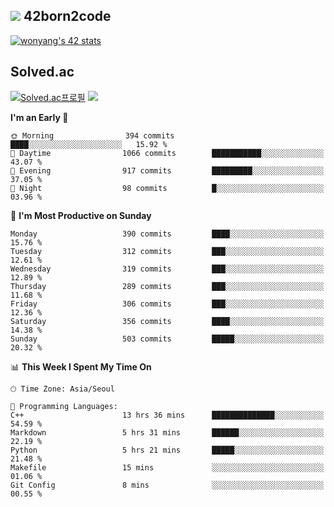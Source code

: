 
## <img src="https://img.shields.io/badge/-000000?style=flat&logo=42&logoColor=white"> 42born2code
<!--[![wonyang's 42 stats](https://badge42.vercel.app/api/v2/cl5nhe5b6007809kydha7ht42/stats?cursusId=21&coalitionId=88)](https://profile.intra.42.fr/users/wonyang)-->

[![wonyang's 42 stats](https://badge.mediaplus.ma/starryblue/wonyang?1337Badge=off&UM6P=off)](https://github.com/oakoudad/badge42)

## Solved.ac
[![Solved.ac프로필](http://mazassumnida.wtf/api/v2/generate_badge?boj=bennyws)](https://solved.ac/bennyws)
<a href="https://solved.ac/bennyws"><img src="http://mazandi.herokuapp.com/api?handle=bennyws&theme=cold"/></a>

<!--START_SECTION:waka-->
**I'm an Early 🐤** 

```text
🌞 Morning                394 commits         ████░░░░░░░░░░░░░░░░░░░░░   15.92 % 
🌆 Daytime                1066 commits        ███████████░░░░░░░░░░░░░░   43.07 % 
🌃 Evening                917 commits         █████████░░░░░░░░░░░░░░░░   37.05 % 
🌙 Night                  98 commits          █░░░░░░░░░░░░░░░░░░░░░░░░   03.96 % 
```
📅 **I'm Most Productive on Sunday** 

```text
Monday                   390 commits         ████░░░░░░░░░░░░░░░░░░░░░   15.76 % 
Tuesday                  312 commits         ███░░░░░░░░░░░░░░░░░░░░░░   12.61 % 
Wednesday                319 commits         ███░░░░░░░░░░░░░░░░░░░░░░   12.89 % 
Thursday                 289 commits         ███░░░░░░░░░░░░░░░░░░░░░░   11.68 % 
Friday                   306 commits         ███░░░░░░░░░░░░░░░░░░░░░░   12.36 % 
Saturday                 356 commits         ████░░░░░░░░░░░░░░░░░░░░░   14.38 % 
Sunday                   503 commits         █████░░░░░░░░░░░░░░░░░░░░   20.32 % 
```


📊 **This Week I Spent My Time On** 

```text
🕑︎ Time Zone: Asia/Seoul

💬 Programming Languages: 
C++                      13 hrs 36 mins      ██████████████░░░░░░░░░░░   54.59 % 
Markdown                 5 hrs 31 mins       ██████░░░░░░░░░░░░░░░░░░░   22.19 % 
Python                   5 hrs 21 mins       █████░░░░░░░░░░░░░░░░░░░░   21.48 % 
Makefile                 15 mins             ░░░░░░░░░░░░░░░░░░░░░░░░░   01.06 % 
Git Config               8 mins              ░░░░░░░░░░░░░░░░░░░░░░░░░   00.55 % 
```


<!--END_SECTION:waka-->
